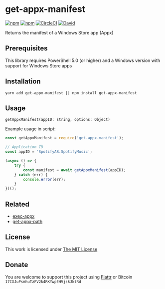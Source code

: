 # get-appx-manifest

[![npm](https://flat.badgen.net/npm/license/get-appx-manifest)](https://www.npmjs.org/package/get-appx-manifest)
[![npm](https://flat.badgen.net/npm/v/get-appx-manifest)](https://www.npmjs.org/package/get-appx-manifest)
[![CircleCI](https://flat.badgen.net/circleci/github/idleberg/node-get-appx-manifest)](https://circleci.com/gh/idleberg/node-get-appx-manifest)
[![David](https://flat.badgen.net/david/dev/idleberg/node-get-appx-manifest)](https://david-dm.org/idleberg/node-get-appx-manifest?type=dev)

Returns the manifest of a Windows Store app (Appx)

## Prerequisites

This library requires PowerShell 5.0 (or higher) and a Windows version with support for Windows Store apps

## Installation

`yarn add get-appx-manifest || npm install get-appx-manifest`

## Usage

`getAppxManifest(appID: string, options: Object)`

Example usage in script:

```js
const getAppxManifest = require('get-appx-manifest');

// Application ID
const appID = 'SpotifyAB.SpotifyMusic';

(async () => {
    try {
        const manifest = await getAppxManifest(appID);
    } catch (err) {
        console.error(err);
    }
})();
```

## Related

- [exec-appx](https://github.com/idleberg/node-exec-appx)
- [get-appx-path](https://github.com/idleberg/node-get-appx-path)

## License

This work is licensed under [The MIT License](https://opensource.org/licenses/MIT)

## Donate

You are welcome to support this project using [Flattr](https://flattr.com/submit/auto?user_id=idleberg&url=https://github.com/idleberg/node-get-appx-manifest) or Bitcoin `17CXJuPsmhuTzFV2k4RKYwpEHVjskJktRd`
